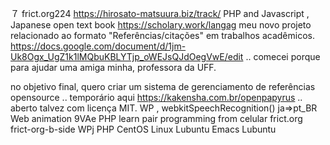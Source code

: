 ７ frict.org224 https://hirosato-matsuura.biz/track/ PHP and Javascript , Japanese open text book https://scholary.work/langag meu novo projeto relacionado ao formato "Referências/citações" em trabalhos acadêmicos.
https://docs.google.com/document/d/1jm-Uk8Ogx_UgZ1k1lMQbuKBLYTjp_oWEJsQJdOegVwE/edit
.. comecei porque para ajudar uma amiga minha, professora da UFF.

no objetivo final, quero criar um sistema de gerenciamento de referências opensource .. temporário aqui https://kakensha.com.br/openpapyrus .. aberto talvez com licença MIT.
 WP , webkitSpeechRecognition() ja⇒pt_BR Web animation 9VAe  PHP learn pair programming from celular
frict.org frict-org-b-side WPj PHP CentOS Linux Lubuntu Emacs Lubuntu
